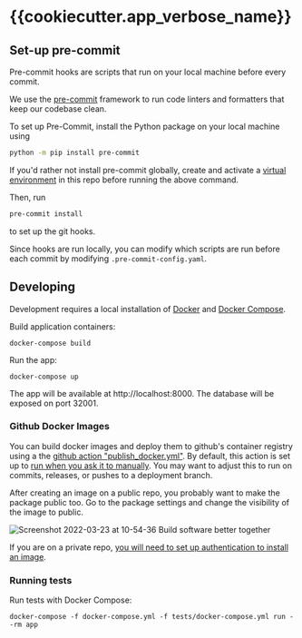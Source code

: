 # {{cookiecutter.app_verbose_name}}

## Set-up pre-commit

Pre-commit hooks are scripts that run on your local machine before every commit.

We use the [pre-commit](https://pre-commit.com/) framework to run code linters and formatters that keep our codebase clean.

To set up Pre-Commit, install the Python package on your local machine using

```bash
python -m pip install pre-commit
```

If you'd rather not install pre-commit globally, create and activate a [virtual environment](https://docs.python.org/3/library/venv.html) in this repo before running the above command.

Then, run

```bash
pre-commit install
```

to set up the git hooks.

Since hooks are run locally, you can modify which scripts are run before each commit by modifying `.pre-commit-config.yaml`.

## Developing

Development requires a local installation of [Docker](https://docs.docker.com/install/)
and [Docker Compose](https://docs.docker.com/compose/install/).

Build application containers:

```
docker-compose build
```

Run the app:

```
docker-compose up
```

The app will be available at http://localhost:8000. The database will be exposed
on port 32001.

### Github Docker Images
You can build docker images and deploy them to github's container registry using
a the [github action "publish_docker.yml"](.github/workflows/publish_docker_image.yml). By default, this action is set up to [run when you ask it to manually](https://github.blog/changelog/2020-07-06-github-actions-manual-triggers-with-workflow_dispatch/). You may want to adjust this to run on commits, releases, or pushes to a deployment branch.

After creating an image on a public repo, you probably want to make the package public too. Go to the package settings and change the visibility of the image to public.

![Screenshot 2022-03-23 at 10-54-36 Build software better together](https://user-images.githubusercontent.com/536941/159728240-4590050b-6658-4056-bdfb-4b46eb29d136.png)

If you are on a private repo, [you will need to set up authentication to install an image](https://docs.github.com/en/packages/working-with-a-github-packages-registry/working-with-the-container-registry#authenticating-to-the-container-registry).

### Running tests

Run tests with Docker Compose:

```
docker-compose -f docker-compose.yml -f tests/docker-compose.yml run --rm app
```
